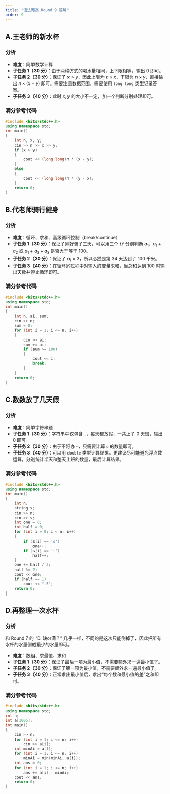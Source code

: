 ```yaml
---
title: "语法周赛 Round 9 题解"
order: 9
---
```


## A.王老师的新水杯

### 分析

- **难度**：简单数学计算
- **子任务 1（30 分）**：由于两种方式的喝水量相同，上下限相等，输出 $0$ 即可。
- **子任务 2（30 分）**：保证了 $x>y$，因此上限为 $n\times x$，下限为 $n\times y$，直接输出 $n\times (x-y)$ 即可。需要注意数据范围，需要使用 `long long` 类型记录答案。
- **子任务 3（40 分）**：此时 $x,y$ 的大小不一定，加一个判断分别处理即可。

### 满分参考代码

```cpp
#include <bits/stdc++.h>
using namespace std;
int main()
{
    int n, x, y;
    cin >> n >> x >> y;
    if (x > y)
    {
        cout << (long long)n * (x - y);
    }
    else
    {
        cout << (long long)n * (y - x);
    }
    return 0;
}
```

## B.代老师骑行健身

### 分析

- **难度**：循环、求和、高级循环控制（break/continue）
- **子任务 1（30 分）**：保证了刚好骑了三天，可以用三个 `if` 分别判断 $a_1$、$a_1+a_2$ 或 $a_1+a_3+a_3$ 是否大于等于 $100$。
- **子任务 2（30 分）**：保证了 $a_i=3$，所以必然是第 $34$ 天达到了 $100$ 千米。
- **子任务 3（40 分）**：在循环的过程中对输入的变量求和，当总和达到 $100$ 时输出天数并停止循环即可。

### 满分参考代码

```cpp
#include <bits/stdc++.h>
using namespace std;
int main()
{
    int n, ai, sum;
    cin >> n;
    sum = 0;
    for (int i = 1; i <= n; i++)
    {
        cin >> ai;
        sum += ai;
        if (sum >= 100)
        {
            cout << i;
            break;
        }
    }
    return 0;
}
```

## C.数数放了几天假

### 分析

- **难度**：简单字符串题
- **子任务 1（30 分）**：字符串中仅包含 `.`，每天都放假，一共上了 $0$ 天班，输出 $0$ 即可。
- **子任务 2（30 分）**：由于不好办 `~`，只需要计算 `o` 的数量即可。
- **子任务 3（40 分）**：可以用 `double` 类型计算结果。更建议尽可能避免浮点数运算，分别统计半天和整天上班的数量，最后计算结果。

### 满分参考代码

```cpp
#include <bits/stdc++.h>
using namespace std;
int main()
{
    int n;
    string s;
    cin >> n;
    cin >> s;
    int one = 0;
    int half = 0;
    for (int i = 0; i < n; i++)
    {
        if (s[i] == 'o')
            one++;
        if (s[i] == '~')
            half++;
    }
    one += half / 2;
    half %= 2;
    cout << one;
    if (half == 1)
        cout << ".5";
    return 0;
}
```

## D.再整理一次水杯

### 分析

和 Round 7 的 “D. 缺or满？” 几乎一样，不同的是这次只能倒掉了，因此把所有水杯的水量倒成最少的水量即可。

- **难度**：数组、求最值、求和
- **子任务 1（30 分）**：保证了最后一项为最小值，不需要额外求一遍最小值了。
- **子任务 2（30 分）**：保证了第一项为最小值，不需要额外求一遍最小值了。
- **子任务 3（40 分）**：正常求出最小值后，求出“每个数和最小值的差”之和即可。

### 满分参考代码

```cpp
#include <bits/stdc++.h>
using namespace std;
int n;
int a[1005];
int main()
{
    cin >> n;
    for (int i = 1; i <= n; i++)
        cin >> a[i];
    int minAi = a[1];
    for (int i = 1; i <= n; i++)
        minAi = min(minAi, a[i]);
    int ans = 0;
    for (int i = 1; i <= n; i++)
        ans += a[i] - minAi;
    cout << ans;
    return 0;
}
```